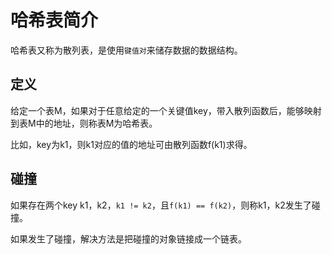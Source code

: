 
# 哈希表简介
哈希表又称为散列表，是使用`键值对`来储存数据的数据结构。  

## 定义
给定一个表M，如果对于任意给定的一个关键值key，带入散列函数后，能够映射到表M中的地址，则称表M为哈希表。  

比如，key为k1，则k1对应的值的地址可由散列函数f(k1)求得。  

## 碰撞
如果存在两个key k1，k2，`k1 != k2`，且`f(k1) == f(k2)`，则称k1，k2发生了碰撞。  

如果发生了碰撞，解决方法是把碰撞的对象链接成一个链表。  

